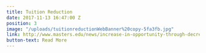 ```yaml
---
title: Tuition Reduction
date: 2017-11-13 16:47:00 Z
position: 3
image: "/uploads/tuitionreductionWebBanner%20copy-5fa3fb.jpg"
link: http://www.masters.edu/news/increase-in-opportunity-through-decrease-in-tuition
button-text: Read More
---
```


